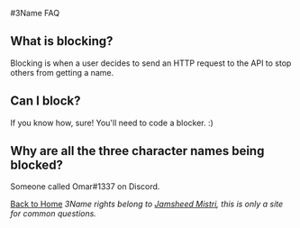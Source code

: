 #3Name FAQ

## What is blocking?

Blocking is when a user decides to send an HTTP request to the API to stop others from getting a name.

## Can I block?

If you know how, sure! You'll need to code a blocker. :)

## Why are all the three character names being blocked?

Someone called Omar#1337 on Discord.

[Back to Home](/)
*3Name rights belong to [Jamsheed Mistri](http://jmistri.com), this is only a site for common questions.*
